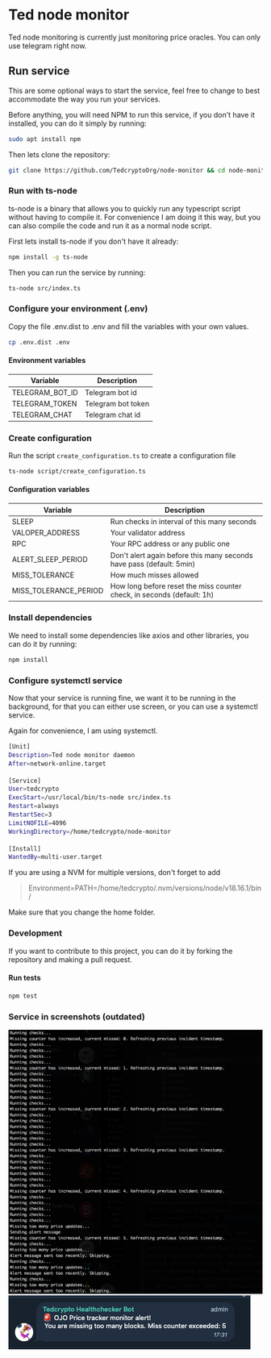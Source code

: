 # Ted node monitor

Ted node monitoring is currently just monitoring price oracles. 
You can only use telegram right now.

## Run service

This are some optional ways to start the service, feel free to change to best accommodate the way you
run your services.

Before anything, you will need NPM to run this service, if you don't have it installed, you can do it
simply by running:

```bash
sudo apt install npm
```

Then lets clone the repository:

```bash
git clone https://github.com/TedcryptoOrg/node-monitor && cd node-monitor
```

### Run with ts-node

ts-node is a binary that allows you to quickly run any typescript script without having to compile it. For convenience
I am doing it this way, but you can also compile the code and run it as a normal node script.

First lets install ts-node if you don't have it already:

```bash
npm install -g ts-node
```

Then you can run the service by running:

```bash
ts-node src/index.ts
```

### Configure your environment (.env)

Copy the file .env.dist to .env and fill the variables with your own values.

```bash
cp .env.dist .env
```

#### Environment variables

| Variable              | Description                                                            |
|-----------------------|------------------------------------------------------------------------|
| TELEGRAM_BOT_ID       | Telegram bot id                                                        |
| TELEGRAM_TOKEN        | Telegram bot token                                                     |
| TELEGRAM_CHAT         | Telegram chat id                                                       |

### Create configuration

Run the script `create_configuration.ts` to create a configuration file

```bash
ts-node script/create_configuration.ts
```

#### Configuration variables

| Variable              | Description                                                            |
|-----------------------|------------------------------------------------------------------------|
| SLEEP                 | Run checks in interval of this many seconds                            |
| VALOPER_ADDRESS       | Your validator address                                                 |
| RPC                   | Your RPC address or any public one                                     |
| ALERT_SLEEP_PERIOD    | Don't alert again before this many seconds have pass (default: 5min)   |
| MISS_TOLERANCE        | How much misses allowed                                                |
| MISS_TOLERANCE_PERIOD | How long before reset the miss counter check, in seconds (default: 1h) |

### Install dependencies

We need to install some dependencies like axios and other libraries, you can do it by running:

```bash
npm install
```

### Configure systemctl service

Now that your service is running fine, we want it to be running in the background, for that you can either use
screen, or you can use a systemctl service.

Again for convenience, I am using systemctl. 

```bash
[Unit]
Description=Ted node monitor daemon
After=network-online.target

[Service]
User=tedcrypto
ExecStart=/usr/local/bin/ts-node src/index.ts
Restart=always
RestartSec=3
LimitNOFILE=4096
WorkingDirectory=/home/tedcrypto/node-monitor

[Install]
WantedBy=multi-user.target
```

If you are using a NVM for multiple versions, don't forget to add

> Environment=PATH=/home/tedcrypto/.nvm/versions/node/v18.16.1/bin/

Make sure that you change the home folder.

### Development

If you want to contribute to this project, you can do it by forking the repository and making a pull request.

#### Run tests

```bash
npm test
```

### Service in screenshots (outdated)

![img.png](docs/assets/terminal.png)
![img.png](docs/assets/telegram_alert.png)